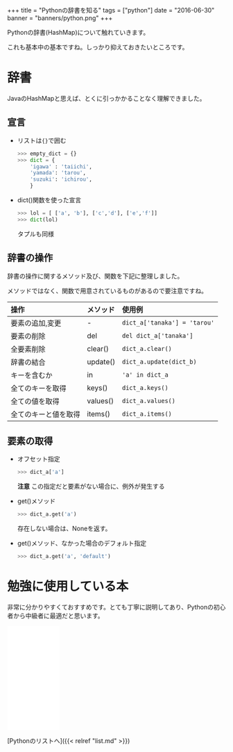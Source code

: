 +++
title = "Pythonの辞書を知る"
tags = ["python"]
date = "2016-06-30"
banner = "banners/python.png"
+++

Pythonの辞書(HashMap)について触れていきます。

これも基本中の基本ですね。しっかり抑えておきたいところです。

<!--more-->
# 辞書

  JavaのHashMapと思えば、とくに引っかかることなく理解できました。

## 宣言

- リストは`{}`で囲む

    ```python
    >>> empty_dict = {}
    >>> dict = {
        'igawa' : 'taiichi',
        'yamada': 'tarou',
        'suzuki': 'ichirou',
        }
    ```

- dict()関数を使った宣言

    ```python
    >>> lol = [ ['a', 'b'], ['c','d'], ['e','f']]
    >>> dict(lol)
    ```
    タプルも同様

## 辞書の操作

辞書の操作に関するメソッド及び、関数を下記に整理しました。

メソッドではなく、関数で用意されているものがあるので要注意ですね。

操作       | メソッド     | 使用例
:------- | :------- | :-------
要素の追加,変更 | -  | `dict_a['tanaka'] = 'tarou'`
要素の削除 | del  | `del dict_a['tanaka']`
全要素削除 | clear() | `dict_a.clear()`
辞書の結合 | update()  | `dict_a.update(dict_b)`
キーを含むか | in  | `'a' in dict_a`
全てのキーを取得 | keys() | `dict_a.keys()`
全ての値を取得 | values() | `dict_a.values()`
全てのキーと値を取得 | items() | `dict_a.items()`

## 要素の取得

- オフセット指定

    ```python
    >>> dict_a['a']
    ```

    **注意** この指定だと要素がない場合に、例外が発生する

- get()メソッド

    ```python
    >>> dict_a.get('a')
    ```

    存在しない場合は、Noneを返す。

- get()メソッド、なかった場合のデフォルト指定

    ```python
    >>> dict_a.get('a', 'default')
    ```










# 勉強に使用している本

非常に分かりやすくておすすめです。とても丁寧に説明してあり、Pythonの初心者から中級者に最適だと思います。

<iframe src="//rcm-fe.amazon-adsystem.com/e/cm?lt1=_blank&bc1=000000&IS2=1&nou=1&bg1=FFFFFF&fc1=000000&lc1=0000FF&t=bmsirato-22&o=9&p=8&l=as1&m=amazon&f=ifr&ref=qf_sp_asin_til&asins=4873117380" style="width:120px;height:240px;" scrolling="no" marginwidth="0" marginheight="0" frameborder="0"></iframe>

[Pythonのリストへ]({{< relref "list.md" >}})
